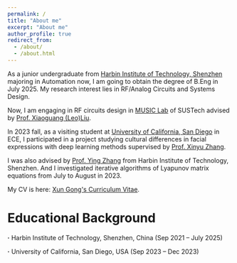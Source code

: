 ```yaml
---
permalink: /
title: "About me"
excerpt: "About me"
author_profile: true
redirect_from: 
  - /about/
  - /about.html
---
```


As a junior undergraduate from [Harbin Institute of Technology, Shenzhen](http://en.hitsz.edu.cn/) majoring in Automation now, I am going to obtain the degree of B.Eng in July 2025. My research interest lies in RF/Analog Circuits and Systems Design.

Now, I am engaging in RF circuits design in [MUSIC Lab](https://music-sustech.github.io/) of SUSTech advised by [Prof. Xiaoguang (Leo)Liu](https://faculty.sustech.edu.cn/?tagid=liuxg&iscss=1&snapid=1&orderby=date&go=1).

In 2023 fall, as a visiting student at [University of California, San Diego](https://ucsd.edu/) in ECE, I participated in a project studying cultural differences in facial expressions with deep learning methods supervised by [Prof. Xinyu Zhang](https://jacobsschool.ucsd.edu/people/profile/xinyu-zhang).

I was also advised by [Prof. Ying Zhang](http://faculty.hitsz.edu.cn/zhangying) from Harbin Institute of Technology, Shenzhen. And I investigated iterative algorithms of Lyapunov matrix equations from July to August in 2023.

My CV is here: [Xun Gong's Curriculum Vitae](../assets/Curriculum_Vitae.pdf).

Educational Background
======
**·** Harbin Institute of Technology, Shenzhen, China (Sep 2021 – July 2025) 

**·** University of California, San Diego, USA (Sep 2023 – Dec 2023)

